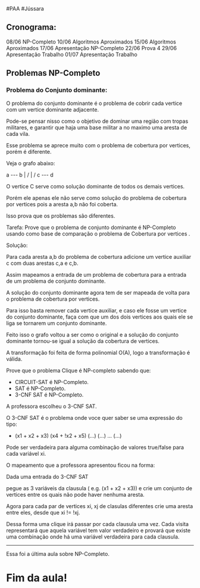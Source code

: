 
#PAA
#Jússara

## Cronograma:

08/06 NP-Completo
10/06 Algoritmos Aproximados
15/06 Algoritmos Aproximados
17/06 Apresentação NP-Completo
22/06 Prova 4 
29/06 Apresentação Trabalho
01/07 Apresentação Trabalho

## Problemas NP-Completo

### Problema do Conjunto dominante:

O problema do conjunto dominante é o problema de cobrir
cada vertice com um vertice dominante adjacente.

Pode-se pensar nisso como o objetivo de dominar uma região
com tropas militares, e garantir que haja uma base militar
a no maximo uma aresta de cada vila.

Esse problema se aprece muito com o problema de cobertura
por vertices, porém é diferente.

Veja o grafo abaixo:

a --- b
|   /
| / 
c --- d

O vertice C serve como solução dominante de todos os demais vertices.

Porém ele apenas ele não serve como solução do problema de cobertura por vertices
pois a aresta a,b não foi coberta.

Isso prova que os problemas são diferentes.

Tarefa: Prove que o problema de conjunto dominante é NP-Completo
usando como base de comparação o problema de Cobertura por vertices .

Solução:

Para cada aresta a,b do problema de cobertura adicione um
vertice auxiliar c com duas arestas c,a e c,b.

Assim mapeamos a entrada de um problema de cobertura para a entrada
de um problema de conjunto dominante.

A solução do conjunto dominante agora tem de ser mapeada de volta para
o problema de cobertura por vertices.

Para isso basta remover cada vertice auxiliar, e caso ele fosse um
vertice do conjunto dominante, faça com que um dos dois vertices aos
quais ele se liga se tornarem um conjunto dominante.

Feito isso o grafo voltou a ser como o original e a solução do conjunto dominante
tornou-se igual a solução da cobertura de vertices.

A transformação foi feita de forma polinomial O(A), logo a transformação é válida.

Prove que o problema Clique é NP-completo sabendo que:

- CIRCUIT-SAT é NP-Completo.
- SAT é NP-Completo.
- 3-CNF SAT é NP-Completo.

A professora escolheu o 3-CNF SAT.

O 3-CNF SAT é o problema onde voce quer saber se uma expressão do tipo:

- (x1 + x2 + x3) (x4 + !x2 + x5) (...) (...) ... (...)

Pode ser verdadeira para alguma combinação de valores
true/false para cada variável xi.

O mapeamento que a professora apresentou ficou na forma:

Dada uma entrada do 3-CNF SAT

pegue as 3 variáveis da clausula ( e.g. (x1 + x2 + x3))
e crie um conjunto de vertices entre os quais não pode haver
nenhuma aresta.

Agora para cada par de vertices xi, xj de clasulas diferentes
crie uma aresta entre eles, desde que xi != !xj.

Dessa forma uma clique irá passar por cada clausula uma vez.
Cada visita representará que aquela variável tem valor verdadeiro
e provará que existe uma combinação onde há uma variável verdadeira
para cada clausula.

---

Essa foi a última aula sobre NP-Completo.

# Fim da aula!












